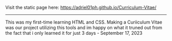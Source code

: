 <h> Visit the static page here: https://adriel01ph.github.io/Curriculum-Vitae/ </h> <br>
<hr>

<p>This was my first-time learning HTML and CSS. Making a Curiiculum Vitae was our project utilizing this tools and im happy on what it truned out from the fact that i only learned it for just 3 days - September 17, 2023</p>
